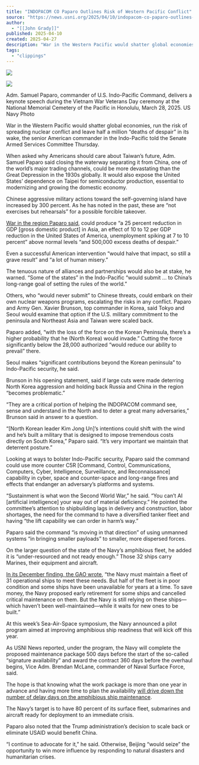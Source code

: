 ```yaml
---
title: "INDOPACOM CO Paparo Outlines Risk of Western Pacific Conflict"
source: "https://news.usni.org/2025/04/10/indopacom-co-paparo-outlines-risk-of-western-pacific-conflict"
author:
  - "[[John Grady]]"
published: 2025-04-10
created: 2025-04-27
description: "War in the Western Pacific would shatter global economies, run the risk of spreading nuclear conflict and leave half a million “deaths of despair” in its wake, the senior American commander in the Indo-Pacific told the Senate Armed Services Committee Thursday. When asked why Americans should care about Taiwan’s future, Adm. Samuel Paparo said closing the waterway separating it from China, one of the world’s major trading channels, could be more devastating than the Great Depression in the 1930s globally. It would also expose the United States’ dependence on Taipei for semiconductor production, essential to modernizing and growing the domestic"
tags:
  - "clippings"
---
```

[![](https://news.usni.org/wp-content/uploads/2016/02/usni_logo.png)](https://news.usni.org/)

![](https://news.usni.org/wp-content/uploads/2025/04/8945567-scaled.jpg)

Adm. Samuel Paparo, commander of U.S. Indo-Pacific Command, delivers a keynote speech during the Vietnam War Veterans Day ceremony at the National Memorial Cemetery of the Pacific in Honolulu, March 28, 2025. US Navy Photo

War in the Western Pacific would shatter global economies, run the risk of spreading nuclear conflict and leave half a million “deaths of despair” in its wake, the senior American commander in the Indo-Pacific told the Senate Armed Services Committee Thursday.

When asked why Americans should care about Taiwan’s future, Adm. Samuel Paparo said closing the waterway separating it from China, one of the world’s major trading channels, could be more devastating than the Great Depression in the 1930s globally. It would also expose the United States’ dependence on Taipei for semiconductor production, essential to modernizing and growing the domestic economy.

Chinese aggressive military actions toward the self-governing island have increased by 300 percent. As he has noted in the past, these are “not exercises but rehearsals” for a possible forcible takeover.

[War in the region Paparo said](https://www.senate.gov/isvp/?auto_play=false&comm=armed&filename=armedA041025&poster=https://www.armed-services.senate.gov/assets/images/video-poster.png), could produce “a 25 percent reduction in GDP \[gross domestic product\] in Asia, an effect of 10 to 12 per GDP reduction in the United States of America, unemployment spiking at 7 to 10 percent” above normal levels “and 500,000 excess deaths of despair.”

Even a successful American intervention “would halve that impact, so still a grave result” and “a lot of human misery.”

The tenuous nature of alliances and partnerships would also be at stake, he warned. “Some of the states” in the Indo-Pacific “would submit … to China’s long-range goal of setting the rules of the world.”

Others, who “would never submit” to Chinese threats, could embark on their own nuclear weapons programs, escalating the risks in any conflict. Paparo and Army Gen. Xavier Brunson, top commander in Korea, said Tokyo and Seoul would examine that option if the U.S. military commitment to the peninsula and Northeast Asia and Taiwan were scaled back.

Paparo added, “with the loss of the force on the Korean Peninsula, there’s a higher probability that he (North Korea) would invade.” Cutting the force significantly below the 28,000 authorized “would reduce our ability to prevail” there.

Seoul makes “significant contributions beyond the Korean peninsula” to Indo-Pacific security, he said.

Brunson in his opening statement, said if large cuts were made deterring North Korea aggression and holding back Russia and China in the region “becomes problematic.”

“They are a critical portion of helping the INDOPACOM command see, sense and understand in the North and to deter a great many adversaries,” Brunson said in answer to a question.

“\[North Korean leader Kim Jong Un\]’s intentions could shift with the wind and he’s built a military that is designed to impose tremendous costs directly on South Korea,” Paparo said. “It’s very important we maintain that deterrent posture.”

Looking at ways to bolster Indo-Pacific security, Paparo said the command could use more counter C5R \[Command, Control, Communications, Computers, Cyber, Intelligence, Surveillance, and Reconnaissance\] capability in cyber, space and counter-space and long-range fires and effects that endanger an adversary’s platforms and systems.

“Sustainment is what won the Second World War,” he said. “You can’t AI \[artificial intelligence\] your way out of material deficiency.” He pointed the committee’s attention to shipbuilding lags in delivery and construction, labor shortages, the need for the command to have a diversified tanker fleet and having “the lift capability we can order in harm’s way.”

Paparo said the command “is moving in that direction” of using unmanned systems “in bringing smaller payloads” to smaller, more dispersed forces.

On the larger question of the state of the Navy’s amphibious fleet, he added it is “under-resourced and not ready enough.” Those 32 ships carry Marines, their equipment and aircraft.

[In its December finding, the GAO wrote](https://www.gao.gov/products/gao-25-106728%5b), “the Navy must maintain a fleet of 31 operational ships to meet these needs. But half of the fleet is in poor condition and some ships have been unavailable for years at a time. To save money, the Navy proposed early retirement for some ships and cancelled critical maintenance on them. But the Navy is still relying on these ships—which haven’t been well-maintained—while it waits for new ones to be built.”

At this week’s Sea-Air-Space symposium, the Navy announced a pilot program aimed at improving amphibious ship readiness that will kick off this year.

As USNI News reported, under the program, the Navy will complete the proposed maintenance package 500 days before the start of the so-called “signature availability” and award the contract 360 days before the overhaul begins, Vice Adm. Brendan McLane, commander of Naval Surface Force, said.

The hope is that knowing what the work package is more than one year in advance and having more time to plan the availability [will drive down the number of delay days on the amphibious ship maintenance](https://news.usni.org/2025/04/07/troubled-amphib-readiness-prompting-navy-to-rethink-maintenance-plan).

The Navy’s target is to have 80 percent of its surface fleet, submarines and aircraft ready for deployment to an immediate crisis.

Paparo also noted that the Trump administration’s decision to scale back or eliminate USAID would benefit China.

“I continue to advocate for it,” he said. Otherwise, Beijing “would seize” the opportunity to win more influence by responding to natural disasters and humanitarian crises.